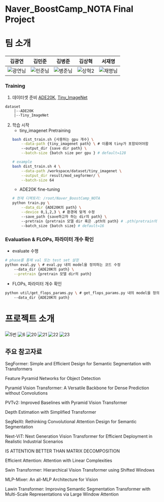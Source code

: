 # Naver_BoostCamp_NOTA Final Project

# 팀 소개

### 

|김광연|김민준|김병준|김상혁|서재명|
| :-: | :-: | :-: | :-: | :-: |
|![광연님](https://user-images.githubusercontent.com/59431433/217448461-bb7a37d4-f5d4-418b-a1b9-583b561b5733.png)|![민준님](https://user-images.githubusercontent.com/59431433/217448432-a3d093c4-0145-4846-a775-00650198fc2f.png)|![병준님](https://user-images.githubusercontent.com/59431433/217448424-11666f05-dda6-406d-95e8-47b3bab7c2f6.png)|![상혁2](https://user-images.githubusercontent.com/59431433/217448849-758c8e25-87db-4902-ab06-0aa8c359500c.png)|![재명님](https://user-images.githubusercontent.com/59431433/217448416-b2ba2070-6cfb-4829-a3bd-861f526cb74a.png)|

### Training
1. 데이터셋 준비
[ADE20K](https://groups.csail.mit.edu/vision/datasets/ADE20K/), [Tiny_ImageNet](https://paperswithcode.com/dataset/tiny-imagenet)
```
dataset
    |--ADE20K
    |--Tiny_ImageNet
```

2. 학습 시작
    - tiny_imagenet Pretraining
    ```bash
    bash dist_train.sh {사용하는 gpu 개수} \
        --data-path {tiny_imagenet path} \ # 이름에 tiny가 포함되어야함
        --output_dir {save dir path} \
        --batch-size {batch size per gpu } # default=128

    # example
    bash dist_train.sh 4 \
        --data-path /workspace/dataset/tiny_imagenet \
        --output_dir result/mod_segformer/ \
        --batch-size 64

    ```
    - ADE20K fine-tuning
    ```bash
    # 현재 디렉토리: /root/Naver_BoostCamp_NOTA
    python train.py \
        --data_dir {ADE20K의 path} \
        --device 0,1,2,3 \ # 환경에 맞게 수정 
        --save_path {save하고자 하는 dir의 path} \ 
        --pretrain {pretrain 모델 dir 혹은 .pth의 path} # .pth(pretrain의 output), dir(huggingface의 모델허브에서 제공하는 형태)
        --batch_size {batch size} # default=16
    ```

### Evaluation & FLOPs, 파라미터 개수 확인
- evaluate 수행

```bash
# phase를 통해 val 또는 test set 설정
python eval.py \ # eval.py 내의 model을 정의하는 코드 수정
    --data_dir {ADE20K의 path} \
    --pretrain {pretrain 모델 dir의 path}
```

- FLOPs, 파라미터 개수 확인

```bash
python util/get_flops_params.py \ # get_flops_params.py 내의 model을 정의하는 코드 수정
    --data_dir {ADE20K의 path}
```

# 프로젝트 소개

### 
![5번](https://user-images.githubusercontent.com/59431433/217443017-fa24917e-f63b-458f-878a-a8d20f21d606.png)
![6](https://user-images.githubusercontent.com/59431433/217443410-86cf320d-dbf4-4100-ac57-32bb51e59114.png)
![20](https://user-images.githubusercontent.com/59431433/217443765-e52a506e-a170-4d9d-9c5c-169956d0fadf.png)
![21](https://user-images.githubusercontent.com/59431433/217443838-6e966b29-a6e4-4e63-8798-7b06e2f25531.png)
![22](https://user-images.githubusercontent.com/59431433/217443528-748c1104-1a7b-46e5-bb03-56477da58132.png)
![23](https://user-images.githubusercontent.com/59431433/217443632-e13abfd0-e57e-4244-b1d6-203ed25c9bd1.png)

## 주요 참고자료

SegFormer: Simple and Efficient Design for Semantic Segmentation with Transformers

Feature Pyramid Networks for Object Detection

Pyramid Vision Transformer: A Versatile Backbone for Dense Prediction without Convolutions

PVTv2: Improved Baselines with Pyramid Vision Transformer

Depth Estimation with Simplified Transformer

SegNeXt: Rethinking Convolutional Attention Design for Semantic Segmentation

Next-ViT: Next Generation Vision Transformer for Efficient Deployment in Realistic Industrial Scenarios

IS ATTENTION BETTER THAN MATRIX DECOMPOSITION

Efficient Attention: Attention with Linear Complexities

Swin Transformer: Hierarchical Vision Transformer using Shifted Windows

MLP-Mixer: An all-MLP Architecture for Vision

Lawin Transformer: Improving Semantic Segmentation Transformer with Multi-Scale Representations via Large Window Attention
